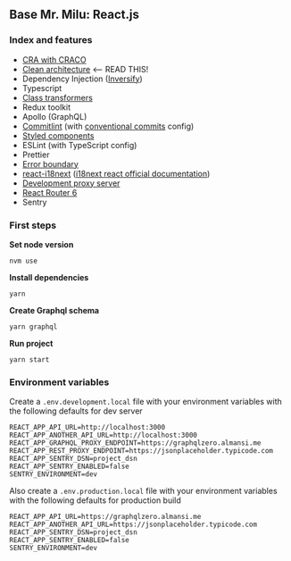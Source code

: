 ## Base Mr. Milu: React.js

### Index and features

- [CRA with CRACO](https://github.com/gsoft-inc/craco)
- [Clean architecture](https://www.notion.so/mrmilu/Arquitectura-7e45973fc107487294a63bac9f5c3aa4) <-- READ THIS!
- Dependency Injection ([Inversify](https://github.com/inversify/InversifyJS))
- Typescript
- [Class transformers](https://github.com/typestack/class-transformer)
- Redux toolkit
- Apollo (GraphQL)
- [Commitlint](docs/comitlint.md) (with [conventional commits](https://www.conventionalcommits.org/en/v1.0.0/) config)
- [Styled components](docs/styled_components.md)
- ESLint (with TypeScript config)
- Prettier
- [Error boundary](docs/error_boundary.md)
- [react-i18next](docs/i18next.md) ([i18next react official documentation](https://react.i18next.com/))
- [Development proxy server](docs/dev_proxy.md)
- [React Router 6](https://reactrouter.com/docs/en/v6/api)
- Sentry

### First steps

**Set node version**

```
nvm use
```

**Install dependencies**

```
yarn
```

**Create Graphql schema**

```
yarn graphql
```

**Run project**

```
yarn start
```

### Environment variables

Create a `.env.development.local` file with your environment variables with the following defaults for dev server

```
REACT_APP_API_URL=http://localhost:3000
REACT_APP_ANOTHER_API_URL=http://localhost:3000
REACT_APP_GRAPHQL_PROXY_ENDPOINT=https://graphqlzero.almansi.me
REACT_APP_REST_PROXY_ENDPOINT=https://jsonplaceholder.typicode.com
REACT_APP_SENTRY_DSN=project_dsn
REACT_APP_SENTRY_ENABLED=false
SENTRY_ENVIRONMENT=dev
```

Also create a `.env.production.local` file with your environment variables with the following defaults for production build

```
REACT_APP_API_URL=https://graphqlzero.almansi.me
REACT_APP_ANOTHER_API_URL=https://jsonplaceholder.typicode.com
REACT_APP_SENTRY_DSN=project_dsn
REACT_APP_SENTRY_ENABLED=false
SENTRY_ENVIRONMENT=dev
```
